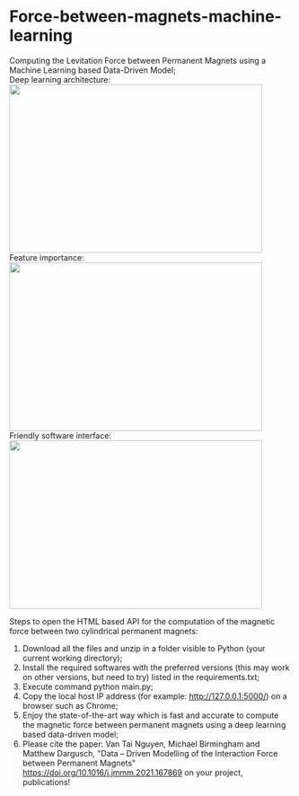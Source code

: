 # Force-between-magnets-machine-learning
Computing the Levitation Force between Permanent Magnets using a Machine Learning based Data-Driven Model;
<br clear="left">
Deep learning architecture:
<br clear="left">
<img align="left" src="https://user-images.githubusercontent.com/60877890/168451443-8c92b0e1-f197-42cb-9700-88161b8672f8.png" width="450" height="300">
<br clear="left">
Feature importance:
<br clear="left">
<img align="left" src="https://user-images.githubusercontent.com/60877890/168453050-6a84b0ec-09d5-4fc5-8cd7-53a75df0ea28.png" width="450" height="300">
<br clear="left">
Friendly software interface:
<br clear="left">
<img align="left" src="https://user-images.githubusercontent.com/60877890/168451426-a99577a0-22e4-4058-815b-3b66d6d3a270.png" width="450" height="300">
<br clear="left">


Steps to open the HTML based API for the computation of the magnetic force between two cylindrical permanent magnets:

1. Download all the files and unzip in a folder visible to Python (your current working directory);
2. Install the required softwares with the preferred versions (this may work on other versions, but need to try) listed in the requirements.txt;
3. Execute command python main.py;
4. Copy the local host IP address (for example: http://127.0.0.1:5000/) on a browser such as Chrome;
5. Enjoy the state-of-the-art way which is fast and accurate to compute the magnetic force between permanent magnets using a deep learning based data-driven model;
6. Please cite the paper: Van Tai Nguyen, Michael Birmingham and Matthew Dargusch, "Data – Driven Modelling of the Interaction Force between Permanent Magnets" https://doi.org/10.1016/j.jmmm.2021.167869 on your project, publications!
